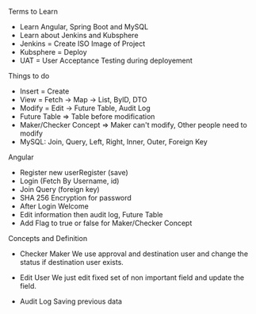 Terms to Learn
- Learn Angular, Spring Boot and MySQL
- Learn about Jenkins and Kubsphere
- Jenkins = Create ISO Image of Project
- Kubsphere = Deploy
- UAT = User Acceptance Testing during deployement

Things to do
- Insert = Create
- View = Fetch -> Map -> List, ByID, DTO
- Modify = Edit -> Future Table, Audit Log
- Future Table => Table before modification 
- Maker/Checker Concept => Maker can't modify, Other people need to modify
- MySQL: Join, Query, Left, Right, Inner, Outer, Foreign Key

Angular
- Register new userRegister (save)
- Login (Fetch By Username, id)
- Join Query (foreign key)
- SHA 256 Encryption for password
- After Login Welcome
- Edit information then audit log, Future Table
- Add Flag to true or false for Maker/Checker Concept

Concepts and Definition

- Checker Maker
We use approval and destination user and change the status if destination user exists.

- Edit User
We just edit fixed set of non important field and update the field.

- Audit Log
Saving previous data

